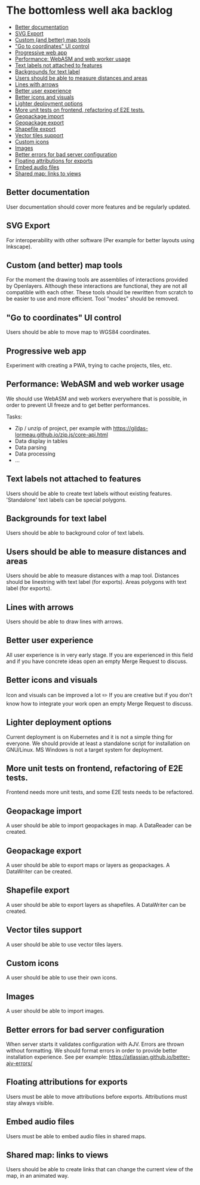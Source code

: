# The bottomless well aka backlog

<!-- toc -->

- [Better documentation](#better-documentation)
- [SVG Export](#svg-export)
- [Custom (and better) map tools](#custom-and-better-map-tools)
- ["Go to coordinates" UI control](#go-to-coordinates-ui-control)
- [Progressive web app](#progressive-web-app)
- [Performance: WebASM and web worker usage](#performance-webasm-and-web-worker-usage)
- [Text labels not attached to features](#text-labels-not-attached-to-features)
- [Backgrounds for text label](#backgrounds-for-text-label)
- [Users should be able to measure distances and areas](#users-should-be-able-to-measure-distances-and-areas)
- [Lines with arrows](#lines-with-arrows)
- [Better user experience](#better-user-experience)
- [Better icons and visuals](#better-icons-and-visuals)
- [Lighter deployment options](#lighter-deployment-options)
- [More unit tests on frontend, refactoring of E2E tests.](#more-unit-tests-on-frontend-refactoring-of-e2e-tests)
- [Geopackage import](#geopackage-import)
- [Geopackage export](#geopackage-export)
- [Shapefile export](#shapefile-export)
- [Vector tiles support](#vector-tiles-support)
- [Custom icons](#custom-icons)
- [Images](#images)
- [Better errors for bad server configuration](#better-errors-for-bad-server-configuration)
- [Floating attributions for exports](#floating-attributions-for-exports)
- [Embed audio files](#embed-audio-files)
- [Shared map: links to views](#shared-map-links-to-views)

<!-- tocstop -->

## Better documentation

User documentation should cover more features and be regularly updated.

## SVG Export

For interoperability with other software (Per example for better layouts using Inkscape).

## Custom (and better) map tools

For the moment the drawing tools are assemblies of interactions provided by Openlayers. Although these interactions are functional,
they are not all compatible with each other. These tools should be rewritten from scratch to be easier to use and more efficient.
Tool "modes" should be removed.

## "Go to coordinates" UI control

Users should be able to move map to WGS84 coordinates.

## Progressive web app

Experiment with creating a PWA, trying to cache projects, tiles, etc.

## Performance: WebASM and web worker usage

We should use WebASM and web workers everywhere that is possible, in order to prevent UI freeze and to get better
performances.

Tasks:

- Zip / unzip of project, per example with https://gildas-lormeau.github.io/zip.js/core-api.html
- Data display in tables
- Data parsing
- Data processing
- ...

## Text labels not attached to features

Users should be able to create text labels without existing features. 'Standalone' text labels can be
special polygons.

## Backgrounds for text label

Users should be able to background color of text labels.

## Users should be able to measure distances and areas

Users should be able to measure distances with a map tool. Distances should be linestring with
text label (for exports). Areas polygons with text label (for exports).

## Lines with arrows

Users should be able to draw lines with arrows.

## Better user experience

All user experience is in very early stage. If you are experienced in this field and if you have concrete ideas
open an empty Merge Request to discuss.

## Better icons and visuals

Icon and visuals can be improved a lot ✏️ If you are creative but if you don't know how to integrate your work
open an empty Merge Request to discuss.

## Lighter deployment options

Current deployment is on Kubernetes and it is not a simple thing for everyone. We should provide at least
a standalone script for installation on GNU/Linux. MS Windows is not a target system for deployment.

## More unit tests on frontend, refactoring of E2E tests.

Frontend needs more unit tests, and some E2E tests needs to be refactored.

## Geopackage import

A user should be able to import geopackages in map. A DataReader can be created.

## Geopackage export

A user should be able to export maps or layers as geopackages. A DataWriter can be created.

## Shapefile export

A user should be able to export layers as shapefiles. A DataWriter can be created.

## Vector tiles support

A user should be able to use vector tiles layers.

## Custom icons

A user should be able to use their own icons.

## Images

A user should be able to import images.

## Better errors for bad server configuration

When server starts it validates configuration with AJV. Errors are thrown without formatting.
We should format errors in order to provide better installation experience.
See per example: https://atlassian.github.io/better-ajv-errors/

## Floating attributions for exports

Users must be able to move attributions before exports. Attributions must stay always visible.

## Embed audio files

Users must be able to embed audio files in shared maps.

## Shared map: links to views

Users should be able to create links that can change the current view of the map, in an animated way.

